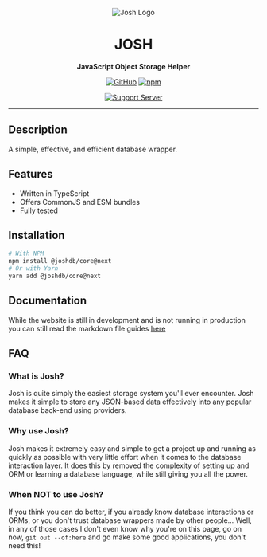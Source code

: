 <div align="center">

![Josh Logo](https://evie.codes/josh-light.png)

# JOSH

**JavaScript Object Storage Helper**

[![GitHub](https://img.shields.io/github/license/josh-development/core)](https://github.com/josh-development/core/blob/main/LICENSE.md)
[![npm](https://img.shields.io/npm/v/@joshdb/core?color=crimson&logo=npm&style=flat-square)](https://www.npmjs.com/package/@joshdb/core)

[![Support Server](https://discord.com/api/guilds/298508738623438848/embed.png?style=banner2)](https://discord.gg/N7ZKH3P)

</div>

---

## Description

A simple, effective, and efficient database wrapper.

## Features

- Written in TypeScript
- Offers CommonJS and ESM bundles
- Fully tested

## Installation

```sh
# With NPM
npm install @joshdb/core@next
# Or with Yarn
yarn add @joshdb/core@next
```

## Documentation

While the website is still in development and is not running in production you can still read the markdown file guides [here](https://github.com/josh-development/website/tree/main/src/docs)

## FAQ

### What is Josh?

Josh is quite simply the easiest storage system you'll ever encounter. Josh makes it simple to store any JSON-based data effectively into any popular database back-end using providers.

### Why use Josh?

Josh makes it extremely easy and simple to get a project up and running as quickly as possible with very little effort when it comes to the database interaction layer. It does this by removed the complexity of setting up and ORM or learning a database language, while still giving you all the power.

### When NOT to use Josh?

If you think you can do better, if you already know database interactions or ORMs, or you don't trust database wrappers made by other people... Well, in any of those cases I don't even know why you're on this page, go on now, `git out --of:here` and go make some good applications, you don't need this!
